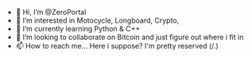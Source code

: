 - 👋 Hi, I’m @ZeroPortal
- 👀 I’m interested in Motocycle, Longboard, Crypto, 
- 🌱 I’m currently learning Python & C++ 
- 💞️ I’m looking to collaborate on Bitcoin and just figure out where i fit in 
- 📫 How to reach me... Here i suppose? I'm pretty reserved (/.\)

<!---
ZeroPortal/ZeroPortal is a ✨ special ✨ repository because its `README.md` (this file) appears on your GitHub profile.
You can click the Preview link to take a look at your changes.
--->
